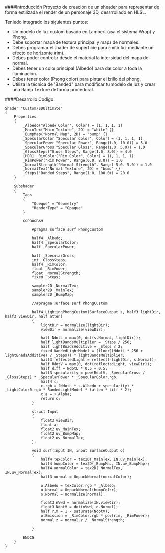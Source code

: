 ####Introducción
Proyecto de creación de un sheader para representar de forma estilizada el render de un personaje 3D, desarrollado en HLSL.

Teniedo integrado los siguientes puntos:
- Un modelo de luz custom basado en Lambert (usa el sistema Wrap) y Phong.
- Debe soportar mapa de textura principal y mapa de normales.
- Debes programar el shader de superficie para emitir luz mediante un efecto de horizonte (rim).
- Debes poder controlar desde el material la intensidad del mapa de normal.
- Debes tener un color principal (Albedo) para dar color a toda la iluminación.
- Debes tener color (Phong color) para pintar el brillo del phong.
- Utiliza la técnica de "Banded" para modificar tu modelo de luz y crear una Ramp Texture de forma procedural.

####Desarrollo
Codigo:
```HLSL
Shader "Custom/SDUltimate"
{
    Properties
    {
        _Albedo("Albedo Color", Color) = (1, 1, 1, 1)
        _MainTex("Main Texture", 2D) = "white" {}
        _BumpMap("Normal Map", 2D) = "bump" {}
        _SpecularColor("Specular Color", Color) = (1, 1, 1, 1)
        _SpecularPower("Specular Power", Range(1.0, 10.0)) = 5.0
        _SpecularGross("Specular Gloss", Range(1.0, 5.0)) = 1.0
        _GlossSteps("Gloss Steps", Range(1.0, 8.0)) = 4.0 
        [HDR] _RimColor("Rim Color", Color) = (1, 1, 1, 1)
        _RimPower("Rim Power", Range(0.0, 8.0)) = 1.0
        _NormalStrength("Normal Strength", Range(-5.0, 5.0)) = 1.0
        _NormalTex("Normal Texture", 2D) = "bump" {}
        _Steps("Banded Steps", Range(1.0, 100.0)) = 20.0
    }

    Subshader
    {
        Tags
        {
            "Queque" = "Geometry"
            "RenderType" = "Opaque"
        }

        CGPROGRAM

            #pragma surface surf PhongCustom

            half4 _Albedo;
            half4 _SpecularColor;
            half _SpecularPower;

            half _SpecularGross;
            int _GlossSteps;
            half4 _RimColor;
            float _RimPower;
            float _NormalStrength;
            fixed _Steps;
            
            sampler2D _NormalTex;
            sampler2D _MainTex;
            sampler2D _BumpMap;

            //#pragma surface surf PhongCustom

            half4 LightingPhongCustom(SurfaceOutput s, half3 lightDir, half3 viewDir, half atten)
            {
                lightDir = normalize(lightDir);
                viewDir = normalize(viewDir);

                half NdotL = max(0, dot(s.Normal, lightDir));
                half lightBandsMultiplier = _Steps / 256;
                half lightBnadsAdditive = _Steps / 2;
                fixed BandedLightModel = (floor((NdotL * 256 + lightBnadsAdditive) / _Steps)) * lightBandsMultiplier;
                half3 reflectedLight = reflect(-lightDir, s.Normal);
                half RdotV = max(0, dot(reflectedLight, viewDir));
                half diff = NdotL * 0.5 + 0.5;
                half3 specularity = pow(RdotV, _SpecularGross / _GlossSteps) * _SpecularPower * _SpecularColor.rgb;
                half4 c;
                c.rgb = (NdotL * s.Albedo + specularity) * _LightColor0.rgb * BandedLightModel * (atten * diff * 2);
                c.a = s.Alpha;
                return c;
            }

            struct Input
            {
                float3 viewDir;
                float a;
                float2 uv_MainTex;
                float2 uv_BumpMap;
                float2 uv_NormalTex;
            };

            void surf(Input IN, inout SurfaceOutput o)
            {
                half4 texColor = tex2D(_MainTex, IN.uv_MainTex);
                half4 bumpColor = tex2D(_BumpMap, IN.uv_BumpMap);
                half4 normalColor = tex2D(_NormalTex, IN.uv_NormalTex);
                half3 normal = UnpackNormal(normalColor);

                o.Albedo = texColor.rgb * _Albedo;
                o.Normal = UnpackNormal(bumpColor);
                o.Normal = normalize(normal);

                float3 nVwd = normalize(IN.viewDir);
                float3 NdotV = dot(nVwd, o.Normal);
                half rim = 1 - saturate(NdotV);
                o.Emission = _RimColor.rgb * pow(rim, _RimPower);
                normal.z = normal.z / _NormalStrength;

            }

        ENDCG
    }    
}
```
